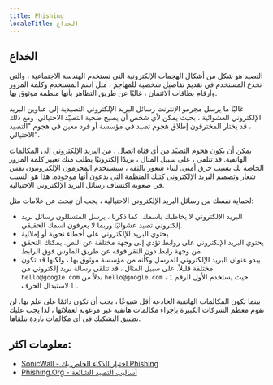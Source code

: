 ```yaml
---
title: Phishing
localeTitle: الخداع
---
```

## الخداع

التصيد هو شكل من أشكال الهجمات الإلكترونية التي تستخدم الهندسة الاجتماعية ، والتي تخدع المستخدم في تقديم تفاصيل شخصية للمهاجم ، مثل اسم المستخدم وكلمة المرور وأرقام بطاقات الائتمان ، غالبًا عن طريق التظاهر بأنها منظمة موثوق بها.

غالبًا ما يرسل مجرمو الإنترنت رسائل البريد الإلكتروني التصيدية إلى عناوين البريد الإلكتروني العشوائية ، بحيث يمكن لأي شخص أن يصبح ضحية التصيّد الاحتيالي. ومع ذلك ، قد يختار المخترقون إطلاق هجوم تصيد في مؤسسة أو فرد معين في هجوم "التصيد الاحتيالي".

يمكن أن يكون هجوم التصيّد من أي قناة اتصال ، من البريد الإلكتروني إلى المكالمات الهاتفية. قد تتلقى ، على سبيل المثال ، بريدًا إلكترونيًا يطلب منك تغيير كلمة المرور الخاصة بك بسبب خرق أمني. لبناء شعور بالثقة ، سيستخدم المجرمون الإلكترونيون نفس شعار وتصميم البريد الإلكتروني كتلك المنظمة التي يدعون أنها موجودة. هذا هو السبب في صعوبة اكتشاف رسائل البريد الإلكتروني الاحتيالية.

لحماية نفسك من رسائل البريد الإلكتروني الاحتيالية ، يجب أن تبحث عن علامات مثل:

*   البريد الإلكتروني لا يخاطبك باسمك. كما ذكرنا ، يرسل المتسللون رسائل بريد إلكتروني تصيد عشوائيًا وربما لا يعرفون اسمك الحقيقي.
*   يحتوي البريد الإلكتروني على أخطاء نحوية أو إملائية
*   يحتوي البريد الإلكتروني على روابط تؤدي إلى وجهة مختلفة عن النص. يمكنك التحقق من وجهة رابط دون النقر فوقه عن طريق الماوس فوق الرابط
*   يبدو عنوان البريد الإلكتروني للمرسل وكأنه من مؤسسة موثوق بها ، ولكنها قد تكون مختلفة قليلاً. على سبيل المثال ، قد تتلقى رسالة بريد إلكتروني من `hello@goog1e.com` بدلاً من `hello@google.com` ، حيث يستخدم الأول الرقم `1` لاستبدال الحرف `l` .

بينما تكون المكالمات الهاتفية الخادعة أقل شيوعًا ، يجب أن تكون دائمًا على علم بها. لن تقوم معظم الشركات الكبيرة بإجراء مكالمات هاتفية غير مرغوبة لعملائها ، لذا يجب عليك تطبيق التشكيك في أي مكالمات باردة تتلقاها.

## معلومات اكثر:

*   [SonicWall - اختبار الذكاء الخاص بك Phishing](https://www.sonicwall.com/en-us/phishing-iq-test)
*   [Phishing.Org - أساليب التصيد الشائعة](http://www.phishing.org/phishing-techniques)